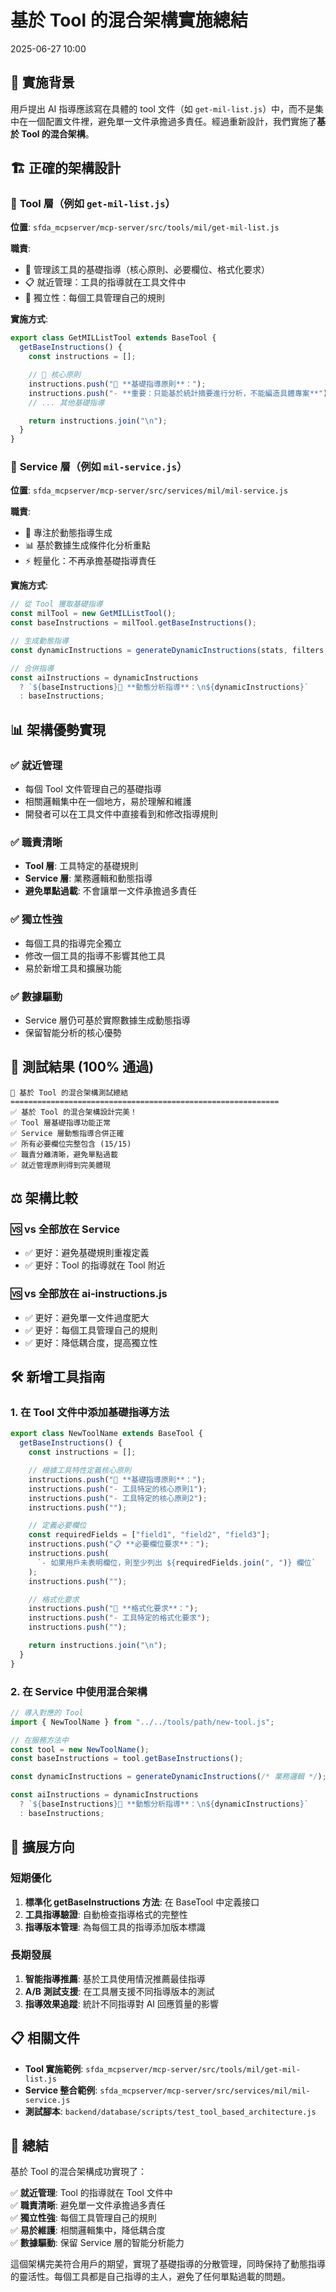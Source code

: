 # 基於 Tool 的混合架構實施總結

2025-06-27 10:00

## 🎯 實施背景

用戶提出 AI 指導應該寫在具體的 tool 文件（如 `get-mil-list.js`）中，而不是集中在一個配置文件裡，避免單一文件承擔過多責任。經過重新設計，我們實施了**基於 Tool 的混合架構**。

## 🏗️ 正確的架構設計

### 📍 **Tool 層**（例如 `get-mil-list.js`）

**位置**: `sfda_mcpserver/mcp-server/src/tools/mil/get-mil-list.js`

**職責**:

- 🎯 管理該工具的基礎指導（核心原則、必要欄位、格式化要求）
- 📋 就近管理：工具的指導就在工具文件中
- 🔧 獨立性：每個工具管理自己的規則

**實施方式**:

```javascript
export class GetMILListTool extends BaseTool {
  getBaseInstructions() {
    const instructions = [];

    // 🎯 核心原則
    instructions.push("🎯 **基礎指導原則**：");
    instructions.push("- **重要：只能基於統計摘要進行分析，不能編造具體專案**");
    // ... 其他基礎指導

    return instructions.join("\n");
  }
}
```

### 📍 **Service 層**（例如 `mil-service.js`）

**位置**: `sfda_mcpserver/mcp-server/src/services/mil/mil-service.js`

**職責**:

- 🧠 專注於動態指導生成
- 📊 基於數據生成條件化分析重點
- ⚡ 輕量化：不再承擔基礎指導責任

**實施方式**:

```javascript
// 從 Tool 獲取基礎指導
const milTool = new GetMILListTool();
const baseInstructions = milTool.getBaseInstructions();

// 生成動態指導
const dynamicInstructions = generateDynamicInstructions(stats, filters, data);

// 合併指導
const aiInstructions = dynamicInstructions
  ? `${baseInstructions}🧠 **動態分析指導**：\n${dynamicInstructions}`
  : baseInstructions;
```

## 📊 架構優勢實現

### ✅ **就近管理**

- 每個 Tool 文件管理自己的基礎指導
- 相關邏輯集中在一個地方，易於理解和維護
- 開發者可以在工具文件中直接看到和修改指導規則

### ✅ **職責清晰**

- **Tool 層**: 工具特定的基礎規則
- **Service 層**: 業務邏輯和動態指導
- **避免單點過載**: 不會讓單一文件承擔過多責任

### ✅ **獨立性強**

- 每個工具的指導完全獨立
- 修改一個工具的指導不影響其他工具
- 易於新增工具和擴展功能

### ✅ **數據驅動**

- Service 層仍可基於實際數據生成動態指導
- 保留智能分析的核心優勢

## 🧪 測試結果 (100% 通過)

```
🎉 基於 Tool 的混合架構測試總結
============================================================
✅ 基於 Tool 的混合架構設計完美！
✅ Tool 層基礎指導功能正常
✅ Service 層動態指導合併正確
✅ 所有必要欄位完整包含 (15/15)
✅ 職責分離清晰，避免單點過載
✅ 就近管理原則得到完美體現
```

## ⚖️ 架構比較

### 🆚 **vs 全部放在 Service**

- ✅ 更好：避免基礎規則重複定義
- ✅ 更好：Tool 的指導就在 Tool 附近

### 🆚 **vs 全部放在 ai-instructions.js**

- ✅ 更好：避免單一文件過度肥大
- ✅ 更好：每個工具管理自己的規則
- ✅ 更好：降低耦合度，提高獨立性

## 🛠️ 新增工具指南

### 1. 在 Tool 文件中添加基礎指導方法

```javascript
export class NewToolName extends BaseTool {
  getBaseInstructions() {
    const instructions = [];

    // 根據工具特性定義核心原則
    instructions.push("🎯 **基礎指導原則**：");
    instructions.push("- 工具特定的核心原則1");
    instructions.push("- 工具特定的核心原則2");
    instructions.push("");

    // 定義必要欄位
    const requiredFields = ["field1", "field2", "field3"];
    instructions.push("📋 **必要欄位要求**：");
    instructions.push(
      `- 如果用戶未表明欄位，則至少列出 ${requiredFields.join(", ")} 欄位`
    );
    instructions.push("");

    // 格式化要求
    instructions.push("🎨 **格式化要求**：");
    instructions.push("- 工具特定的格式化要求");
    instructions.push("");

    return instructions.join("\n");
  }
}
```

### 2. 在 Service 中使用混合架構

```javascript
// 導入對應的 Tool
import { NewToolName } from "../../tools/path/new-tool.js";

// 在服務方法中
const tool = new NewToolName();
const baseInstructions = tool.getBaseInstructions();

const dynamicInstructions = generateDynamicInstructions(/* 業務邏輯 */);

const aiInstructions = dynamicInstructions
  ? `${baseInstructions}🧠 **動態分析指導**：\n${dynamicInstructions}`
  : baseInstructions;
```

## 🔮 擴展方向

### 短期優化

1. **標準化 getBaseInstructions 方法**: 在 BaseTool 中定義接口
2. **工具指導驗證**: 自動檢查指導格式的完整性
3. **指導版本管理**: 為每個工具的指導添加版本標識

### 長期發展

1. **智能指導推薦**: 基於工具使用情況推薦最佳指導
2. **A/B 測試支援**: 在工具層支援不同指導版本的測試
3. **指導效果追蹤**: 統計不同指導對 AI 回應質量的影響

## 📋 相關文件

- **Tool 實施範例**: `sfda_mcpserver/mcp-server/src/tools/mil/get-mil-list.js`
- **Service 整合範例**: `sfda_mcpserver/mcp-server/src/services/mil/mil-service.js`
- **測試腳本**: `backend/database/scripts/test_tool_based_architecture.js`

## 🎉 總結

基於 Tool 的混合架構成功實現了：

✅ **就近管理**: Tool 的指導就在 Tool 文件中  
✅ **職責清晰**: 避免單一文件承擔過多責任  
✅ **獨立性強**: 每個工具管理自己的規則  
✅ **易於維護**: 相關邏輯集中，降低耦合度  
✅ **數據驅動**: 保留 Service 層的智能分析能力

這個架構完美符合用戶的期望，實現了基礎指導的分散管理，同時保持了動態指導的靈活性。每個工具都是自己指導的主人，避免了任何單點過載的問題。
